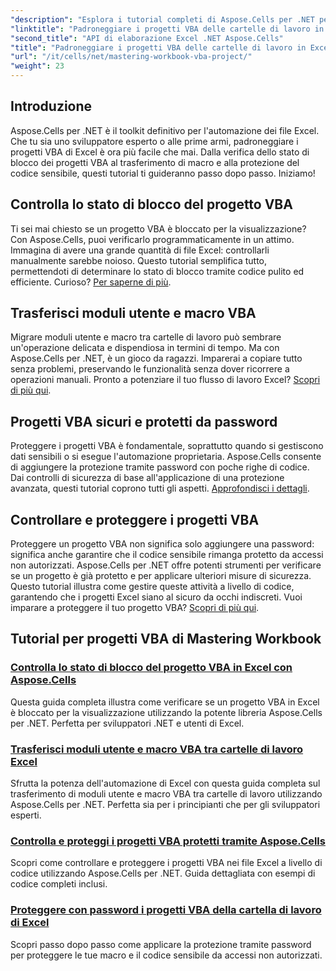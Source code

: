 ```yaml
---
"description": "Esplora i tutorial completi di Aspose.Cells per .NET per padroneggiare i controlli dello stato di blocco dei progetti VBA di Excel, i trasferimenti di moduli utente e la protezione dei progetti VBA."
"linktitle": "Padroneggiare i progetti VBA delle cartelle di lavoro in Excel"
"second_title": "API di elaborazione Excel .NET Aspose.Cells"
"title": "Padroneggiare i progetti VBA delle cartelle di lavoro in Excel con Aspose.Cells"
"url": "/it/cells/net/mastering-workbook-vba-project/"
"weight": 23
---
```


## Introduzione

Aspose.Cells per .NET è il toolkit definitivo per l'automazione dei file Excel. Che tu sia uno sviluppatore esperto o alle prime armi, padroneggiare i progetti VBA di Excel è ora più facile che mai. Dalla verifica dello stato di blocco dei progetti VBA al trasferimento di macro e alla protezione del codice sensibile, questi tutorial ti guideranno passo dopo passo. Iniziamo!

## Controlla lo stato di blocco del progetto VBA

Ti sei mai chiesto se un progetto VBA è bloccato per la visualizzazione? Con Aspose.Cells, puoi verificarlo programmaticamente in un attimo. Immagina di avere una grande quantità di file Excel: controllarli manualmente sarebbe noioso. Questo tutorial semplifica tutto, permettendoti di determinare lo stato di blocco tramite codice pulito ed efficiente. Curioso? [Per saperne di più](./check-vba-project-lock-status/).

## Trasferisci moduli utente e macro VBA

Migrare moduli utente e macro tra cartelle di lavoro può sembrare un'operazione delicata e dispendiosa in termini di tempo. Ma con Aspose.Cells per .NET, è un gioco da ragazzi. Imparerai a copiare tutto senza problemi, preservando le funzionalità senza dover ricorrere a operazioni manuali. Pronto a potenziare il tuo flusso di lavoro Excel? [Scopri di più qui](./transfer-vba-user-form-and-macro/).

## Progetti VBA sicuri e protetti da password

Proteggere i progetti VBA è fondamentale, soprattutto quando si gestiscono dati sensibili o si esegue l'automazione proprietaria. Aspose.Cells consente di aggiungere la protezione tramite password con poche righe di codice. Dai controlli di sicurezza di base all'applicazione di una protezione avanzata, questi tutorial coprono tutti gli aspetti. [Approfondisci i dettagli](./password-protect-vba-projects/).

## Controllare e proteggere i progetti VBA

Proteggere un progetto VBA non significa solo aggiungere una password: significa anche garantire che il codice sensibile rimanga protetto da accessi non autorizzati. Aspose.Cells per .NET offre potenti strumenti per verificare se un progetto è già protetto e per applicare ulteriori misure di sicurezza. Questo tutorial illustra come gestire queste attività a livello di codice, garantendo che i progetti Excel siano al sicuro da occhi indiscreti. Vuoi imparare a proteggere il tuo progetto VBA? [Scopri di più qui](./check-and-secure-vba-projects-is-protected/).

## Tutorial per progetti VBA di Mastering Workbook
### [Controlla lo stato di blocco del progetto VBA in Excel con Aspose.Cells](./check-vba-project-lock-status/)
Questa guida completa illustra come verificare se un progetto VBA in Excel è bloccato per la visualizzazione utilizzando la potente libreria Aspose.Cells per .NET. Perfetta per sviluppatori .NET e utenti di Excel.
### [Trasferisci moduli utente e macro VBA tra cartelle di lavoro Excel](./transfer-vba-user-form-and-macro/)
Sfrutta la potenza dell'automazione di Excel con questa guida completa sul trasferimento di moduli utente e macro VBA tra cartelle di lavoro utilizzando Aspose.Cells per .NET. Perfetta sia per i principianti che per gli sviluppatori esperti.
### [Controlla e proteggi i progetti VBA protetti tramite Aspose.Cells](./check-and-secure-vba-projects-is-protected/)
Scopri come controllare e proteggere i progetti VBA nei file Excel a livello di codice utilizzando Aspose.Cells per .NET. Guida dettagliata con esempi di codice completi inclusi.
### [Proteggere con password i progetti VBA della cartella di lavoro di Excel](./password-protect-vba-projects/)
Scopri passo dopo passo come applicare la protezione tramite password per proteggere le tue macro e il codice sensibile da accessi non autorizzati.